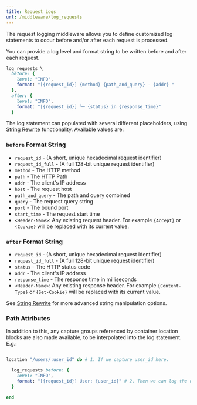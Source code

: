 ```yaml
---
title: Request Logs
url: /middleware/log_requests
---
```


The request logging middleware allows you to define customized log statements to occur before and/or after each request is processed.

You can provide a log level and format string to be written before and after each request.


```ruby {filename=Itsi.rb}
log_requests \
  before: {
    level: "INFO",
    format: "[{request_id}] {method} {path_and_query} - {addr} "
  },
  after: {
    level: "INFO",
    format: "[{request_id}] └─ {status} in {response_time}"
  }
```


The log statement can populated with several different placeholders, using [String Rewrite](/middleware/string_rewrite) functionality.
Available values are:

### `before` Format String
* `request_id` -  (A short, unique hexadecimal request identifier)
* `request_id_full` - (A full 128-bit unique request identifier)
* `method` - The HTTP method
* `path` - The HTTP Path
* `addr` - The client's IP address
* `host` - The request host
* `path_and_query` - The path and query combined
* `query` - The request query string
* `port` - The bound port
* `start_time` - The request start time
* `<Header-Name>`: Any existing request header. For example `{Accept}` or `{Cookie}` will be replaced with its current value.


### `after` Format String
* `request_id` - (A short, unique hexadecimal request identifier)
* `request_id_full` - (A full 128-bit unique request identifier)
* `status` - The HTTP status code
* `addr` - The client's IP address
* `response_time` - The response time in milliseconds
* `<Header-Name>`: Any existing response header. For example `{Content-Type}` or `{Set-Cookie}` will be replaced with its current value.

See [String Rewrite](/middleware/string_rewrite) for more advanced string manipulation options.


### Path Attributes
In addition to this, any capture groups referenced by container location blocks
are also made available, to be interpolated into the log statement. E.g.:

```ruby {filename=Itsi.rb}

location "/users/:user_id" do # 1. If we capture user_id here.

  log_requests before: {
    level: "INFO",
    format: "[{request_id}] User: {user_id}" # 2. Then we can log the user_id here.
  }

end

```
